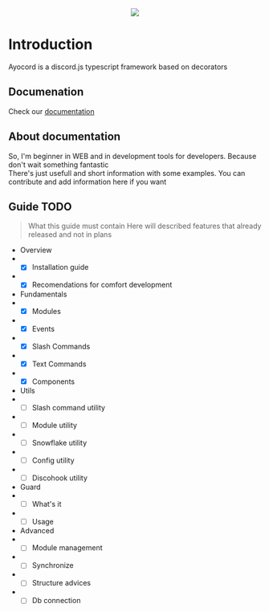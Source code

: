 <div align="center">
  <a href="https://www.ayocord.tech/">
    <img src="https://imgur.com/mCLyhj2.png">
  </a>
</div>

# Introduction

Ayocord is a discord.js typescript framework based on decorators

## Documenation

Check our <a href="https://www.ayocord.tech/docs/">documentation</a>

## About documentation

So, I'm beginner in WEB and in development tools for developers. Because don't wait something fantastic <br>
There's just usefull and short information with some examples. You can contribute and add information here if you want

## Guide TODO

> What this guide must contain
> Here will described features that already released and not in plans

- Overview
- - [x] Installation guide
- - [x] Recomendations for comfort development
- Fundamentals
- - [x] Modules
- - [x] Events
- - [x] Slash Commands
- - [x] Text Commands
- - [x] Components
- Utils
- - [ ] Slash command utility
- - [ ] Module utility
- - [ ] Snowflake utility
- - [ ] Config utility
- - [ ] Discohook utility
- Guard
- - [ ] What's it
- - [ ] Usage
- Advanced
- - [ ] Module management
- - [ ] Synchronize
- - [ ] Structure advices
- - [ ] Db connection
